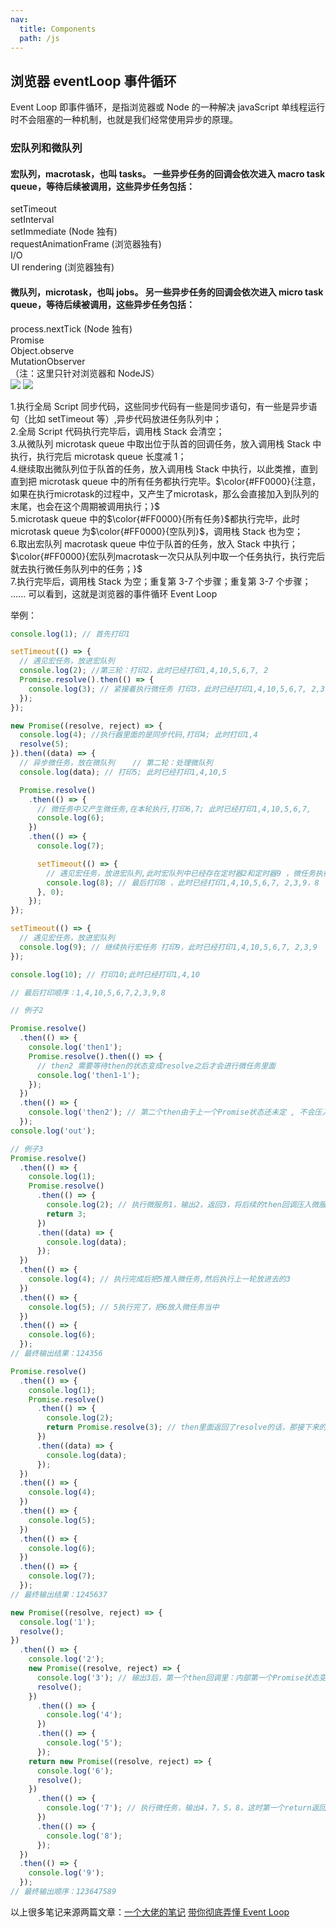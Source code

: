 ```yaml
---
nav:
  title: Components
  path: /js
---
```


## 浏览器 eventLoop 事件循环

Event Loop 即事件循环，是指浏览器或 Node 的一种解决 javaScript 单线程运行时不会阻塞的一种机制，也就是我们经常使用异步的原理。

### 宏队列和微队列

#### 宏队列，macrotask，也叫 tasks。 一些异步任务的回调会依次进入 macro task queue，等待后续被调用，这些异步任务包括：

setTimeout<br> setInterval<br> setImmediate (Node 独有)<br> requestAnimationFrame (浏览器独有)<br> I/O<br> UI rendering (浏览器独有)<br>

#### 微队列，microtask，也叫 jobs。 另一些异步任务的回调会依次进入 micro task queue，等待后续被调用，这些异步任务包括：

process.nextTick (Node 独有)<br> Promise<br> Object.observe<br> MutationObserver<br> （注：这里只针对浏览器和 NodeJS）<br> ![](./promise1.png) ![](./promise2.png)

1.执行全局 Script 同步代码，这些同步代码有一些是同步语句，有一些是异步语句（比如 setTimeout 等）,异步代码放进任务队列中；<br> 2.全局 Script 代码执行完毕后，调用栈 Stack 会清空；<br> 3.从微队列 microtask queue 中取出位于队首的回调任务，放入调用栈 Stack 中执行，执行完后 microtask queue 长度减 1；<br> 4.继续取出微队列位于队首的任务，放入调用栈 Stack 中执行，以此类推，直到直到把 microtask queue 中的所有任务都执行完毕。$\color{#FF0000}{注意，如果在执行microtask的过程中，又产生了microtask，那么会直接加入到队列的末尾，也会在这个周期被调用执行；}$ <br> 5.microtask queue 中的$\color{#FF0000}{所有任务}$都执行完毕，此时 microtask queue 为$\color{#FF0000}{空队列}$，调用栈 Stack 也为空；<br> 6.取出宏队列 macrotask queue 中位于队首的任务，放入 Stack 中执行；$\color{#FF0000}{宏队列macrotask一次只从队列中取一个任务执行，执行完后就去执行微任务队列中的任务；}$<br> 7.执行完毕后，调用栈 Stack 为空；重复第 3-7 个步骤；重复第 3-7 个步骤； ...... 可以看到，这就是浏览器的事件循环 Event Loop

举例：

```jsx | pure
console.log(1); // 首先打印1

setTimeout(() => {
  // 遇见宏任务，放进宏队列
  console.log(2); //第三轮：打印2，此时已经打印1,4,10,5,6,7, 2
  Promise.resolve().then(() => {
    console.log(3); // 紧接着执行微任务 打印3，此时已经打印1,4,10,5,6,7, 2,3
  });
});

new Promise((resolve, reject) => {
  console.log(4); //执行器里面的是同步代码,打印4; 此时打印1,4
  resolve(5);
}).then((data) => {
  // 异步微任务，放在微队列    // 第二轮：处理微队列
  console.log(data); // 打印5; 此时已经打印1,4,10,5

  Promise.resolve()
    .then(() => {
      // 微任务中又产生微任务,在本轮执行,打印6,7; 此时已经打印1,4,10,5,6,7,
      console.log(6);
    })
    .then(() => {
      console.log(7);

      setTimeout(() => {
        // 遇见宏任务，放进宏队列,此时宏队列中已经存在定时器2和定时器9 ，微任务执行完毕，执行下一个宏任务
        console.log(8); // 最后打印8 ，此时已经打印1,4,10,5,6,7, 2,3,9，8
      }, 0);
    });
});

setTimeout(() => {
  // 遇见宏任务，放进宏队列
  console.log(9); // 继续执行宏任务 打印9，此时已经打印1,4,10,5,6,7, 2,3,9
});

console.log(10); // 打印10;此时已经打印1,4,10

// 最后打印顺序：1,4,10,5,6,7,2,3,9,8

// 例子2

Promise.resolve()
  .then(() => {
    console.log('then1');
    Promise.resolve().then(() => {
      // then2 需要等待then的状态变成resolve之后才会进行微任务里面
      console.log('then1-1');
    });
  })
  .then(() => {
    console.log('then2'); // 第二个then由于上一个Promise状态还未定 , 不会压入微任务中
  });
console.log('out');

// 例子3
Promise.resolve()
  .then(() => {
    console.log(1);
    Promise.resolve()
      .then(() => {
        console.log(2); // 执行微服务1，输出2，返回3，将后续的then回调压入微服务队列
        return 3;
      })
      .then((data) => {
        console.log(data);
      });
  })
  .then(() => {
    console.log(4); // 执行完成后把5推入微任务,然后执行上一轮放进去的3
  })
  .then(() => {
    console.log(5); // 5执行完了，把6放入微任务当中
  })
  .then(() => {
    console.log(6);
  });
// 最终输出结果：124356

Promise.resolve()
  .then(() => {
    console.log(1);
    Promise.resolve()
      .then(() => {
        console.log(2);
        return Promise.resolve(3); // then里面返回了resolve的话，那接下来的then会落后两个微任务队列，即这里的console.log(5);和console.log(6);，然后才压入微任务队列
      })
      .then((data) => {
        console.log(data);
      });
  })
  .then(() => {
    console.log(4);
  })
  .then(() => {
    console.log(5);
  })
  .then(() => {
    console.log(6);
  })
  .then(() => {
    console.log(7);
  });
// 最终输出结果：1245637

new Promise((resolve, reject) => {
  console.log('1');
  resolve();
})
  .then(() => {
    console.log('2');
    new Promise((resolve, reject) => {
      console.log('3'); // 输出3后，第一个then回调里：内部第一个Promise状态变为resolved，注册 console.log("4")微任务；此时该宏任务未结束，继续执行到return，new了内部第二个Promise，执行同步代码console.log("6")，将该Promise状态改为resolved，将后续console.log("7")注册到微任务队列；注意，此时第一个then的状态未改变，所以不会注册第二个then回调console.log("9")到微任务队列里
      resolve();
    })
      .then(() => {
        console.log('4');
      })
      .then(() => {
        console.log('5');
      });
    return new Promise((resolve, reject) => {
      console.log('6');
      resolve();
    })
      .then(() => {
        console.log('7'); // 执行微任务，输出4，7，5，8，这时第一个return返回的Promise状态变为resolved，注册第二个then回调console.log("9")到微任务队列里，执行
      })
      .then(() => {
        console.log('8');
      });
  })
  .then(() => {
    console.log('9');
  });
// 最终输出顺序：123647589
```

以上很多笔记来源两篇文章：[一个大佬的笔记](https://he5050.github.io/) [带你彻底弄懂 Event Loop](https://segmentfault.com/a/1190000016278115)
